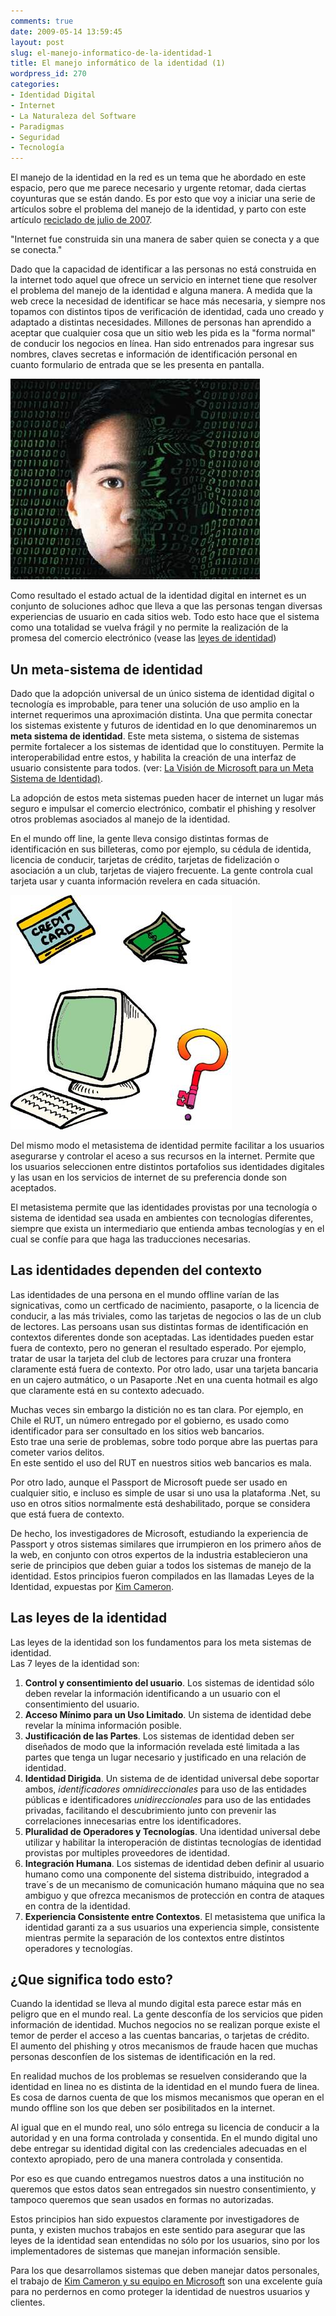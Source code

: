```yaml
---
comments: true
date: 2009-05-14 13:59:45
layout: post
slug: el-manejo-informatico-de-la-identidad-1
title: El manejo informático de la identidad (1)
wordpress_id: 270
categories:
- Identidad Digital
- Internet
- La Naturaleza del Software
- Paradigmas
- Seguridad
- Tecnología
---
```


El manejo de la identidad en la red es un tema que he abordado en este espacio, pero que me parece necesario y urgente retomar, dada ciertas coyunturas que se están dando. Es por esto que voy a iniciar una serie de artículos sobre el problema del manejo de la identidad, y parto con este artículo [reciclado de julio de 2007](/2007/07/los-meta-sistemas-de-identidad.html).


"Internet fue construida sin una manera de saber quien se conecta y a que se conecta."

Dado que la capacidad de identificar a las personas no está construida en la internet todo aquel que ofrece un servicio en internet tiene que resolver el problema del manejo de la identidad e alguna manera. A medida que la web crece la necesidad de identificar se hace más necesaria, y siempre nos topamos con distintos tipos de verificación de identidad, cada uno creado y adaptado a distintas necesidades. Millones de personas han aprendido a aceptar que cualquier cosa que un sitio web les pida es la "forma normal" de conducir los negocios en línea. Han sido entrenados para ingresar sus nombres, claves secretas e información de identificación personal en cuanto formulario de entrada que se les presenta en pantalla.

![identidaddigital.jpg](identidaddigital.jpg)

Como resultado el estado actual de la identidad digital en internet es un conjunto de soluciones adhoc que lleva a que las personas tengan diversas experiencias de usuario en cada sitios web. Todo esto hace que el sistema como una totalidad se vuelva frágil y no permite la realización de la promesa del comercio electrónico (vease las [leyes de identidad](/2007/04/las_leyes_de_la_identidad_2.html))

## Un meta-sistema de identidad

Dado que la adopción universal de un único sistema de identidad digital o tecnología es improbable, para tener una solución de uso amplio en la internet requerimos una aproximación distinta. Una que permita conectar los sistemas existente y futuros de identidad en lo que denominaremos un **meta sistema de identidad**. Este meta sistema, o sistema de sistemas permite fortalecer a los sistemas de identidad que lo constituyen. Permite la interoperabilidad entre estos, y habilita la creación de una interfaz de usuario consistente para todos. (ver: [La Visión de Microsoft para un Meta Sistema de Identidad)](http://www.identityblog.com/stories/2005/10/06/IdentityMetasystem.pdf).

La adopción de estos meta sistemas pueden hacer de internet un lugar más seguro e impulsar el comercio electrónico, combatir el phishing y resolver otros problemas asociados al manejo de la identidad.

En el mundo off line, la gente lleva consigo distintas formas de identificación en sus billeteras, como por ejemplo, su cédula de identida, licencia de conducir, tarjetas de crédito, tarjetas de fidelización o asociación a un club, tarjetas de viajero frecuente. La gente controla cual tarjeta usar y cuanta información revelera en cada situación.

![](ID_Theft.jpg)

Del mismo modo el metasistema de identidad permite facilitar a los usuarios asegurarse y controlar el aceso a sus recursos en la internet. Permite que los usuarios seleccionen entre distintos portafolios sus identidades digitales y las usan en los servicios de internet de su preferencia donde son aceptados.

El metasistema permite que las identidades provistas por una tecnología o sistema de identidad sea usada en ambientes con tecnologías diferentes, siempre que exista un intermediario que entienda ambas tecnologías y en el cual se confíe para que haga las traducciones necesarias.

## Las identidades dependen del contexto

Las identidades de una persona en el mundo offline varían de las signicativas, como un certficado de nacimiento, pasaporte, o la licencia de conducir, a las más triviales, como las tarjetas de negocios o las de un club de lectores. Las persoans usan sus distintas formas de identificación en contextos diferentes donde son aceptadas. Las identidades pueden estar fuera de contexto, pero no generan el resultado esperado. Por ejemplo, tratar de usar la tarjeta del club de lectores para cruzar una frontera claramente está fuera de contexto. Por otro lado, usar una tarjeta bancaria en un cajero autmático, o un Pasaporte .Net en una cuenta hotmail es algo que claramente está en su contexto adecuado.

Muchas veces sin embargo la distición no es tan clara. Por ejemplo, en Chile el RUT, un número entregado por el gobierno, es usado como identificador para ser consultado en los sitios web bancarios.  
Esto trae una serie de problemas, sobre todo porque abre las puertas para cometer varios delitos.  
En este sentido el uso del RUT en nuestros sitios web bancarios es mala.

Por otro lado, aunque el Passport de Microsoft puede ser usado en cualquier sitio, e incluso es simple de usar si uno usa la plataforma .Net, su uso en otros sitios normalmente está deshabilitado, porque se considera que está fuera de contexto.

De hecho, los investigadores de Microsoft, estudiando la experiencia de Passport y otros sistemas similares que irrumpieron en los primero años de la web, en conjunto con otros expertos de la industria establecieron una serie de principios que deben guiar a todos los sistemas de manejo de la identidad. Estos principios fueron compilados en las llamadas Leyes de la Identidad, expuestas por [Kim Cameron](http://www.networkcomputing.com/713/713f2CAMERON.html).

## Las leyes de la identidad

Las leyes de la identidad son los fundamentos para los meta sistemas de identidad.  
Las 7 leyes de la identidad son:

1. **Control y consentimiento del usuario**. Los sistemas de identidad sólo deben revelar la información identificando a un usuario con el consentimiento del usuario.  
2. **Acceso Mínimo para un Uso Limitado**. Un sistema de identidad debe revelar la mínima información posible.  
3. **Justificación de las Partes**. Los sistemas de identidad deben ser diseñados de modo que la información revelada esté limitada a las partes que tenga un lugar necesario y justificado en una relación de identidad.  
4. **Identidad Dirigida**. Un sistema de de identidad universal debe soportar ambos, _identificadores omnidireccionales_ para uso de las entidades públicas e identificadores _unidireccionales_ para uso de las entidades privadas, facilitando el descubrimiento junto con prevenir las correlaciones innecesarias entre los identificadores.  
5. **Pluralidad de Operadores y Tecnologías**. Una identidad universal debe utilizar y habilitar la interoperación de distintas tecnologías de identidad provistas por multiples proveedores de identidad.  
6. **Integración Humana**. Los sistemas de identidad deben definir al usuario humano como una componente del sistema distribuido, integradod a trave´s de un mecanismo de comunicación humano máquina que no sea ambiguo y que ofrezca mecanismos de protección en contra de ataques en contra de la identidad.  
7. **Experiencia Consistente entre Contextos**. El metasistema que unifica la identidad garanti
za a sus usuarios una experiencia simple, consistente mientras permite la separación de los contextos entre distintos operadores y tecnologías.

## ¿Que significa todo esto?

Cuando la identidad se lleva al mundo digital esta parece estar más en peligro que en el mundo real. La gente desconfía de los servicios que piden información de identidad. Muchos negocios no se realizan porque existe el temor de perder el acceso a las cuentas bancarias, o tarjetas de crédito.  
El aumento del phishing y otros mecanismos de fraude hacen que muchas personas desconfíen de los sistemas de identificación en la red.

En realidad muchos de los problemas se resuelven considerando que la identidad en linea no es distinta de la identidad en el mundo fuera de linea. Es cosa de darnos cuenta de que los mismos mecanismos que operan en el mundo offline son los que deben ser posibilitados en la internet.

Al igual que en el mundo real, uno sólo entrega su licencia de conducir a la autoridad y en una forma controlada y consentida. En el mundo digital uno debe entregar su identidad digital con las credenciales adecuadas en el contexto apropiado, pero de una manera controlada y consentida.

Por eso es que cuando entregamos nuestros datos a una institución no queremos que estos datos sean entregados sin nuestro consentimiento, y tampoco queremos que sean usados en formas no autorizadas.

  
Estos principios han sido expuestos claramente por investigadores de punta, y existen muchos trabajos en este sentido para asegurar que las leyes de la identidad sean entendidas no sólo por los usuarios, sino por los implementadores de sistemas que manejan información sensible.   
  
Para los que desarrollamos sistemas que deben manejar datos personales, el trabajo de [Kim Cameron y su equipo en Microsoft](http://www.identityblog.com/?page_id=352) son una excelente guía para no perdernos en como proteger la identidad de nuestros usuarios y clientes.



